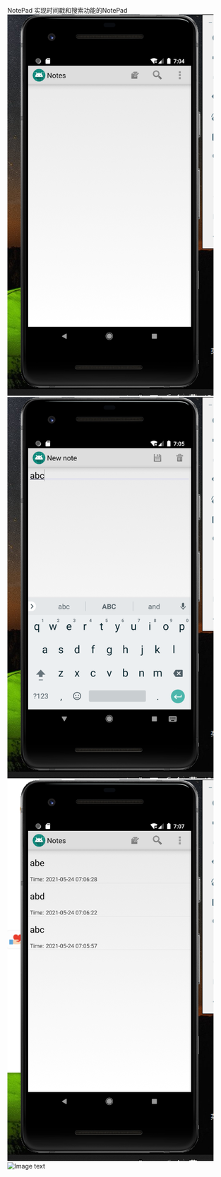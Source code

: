 NotePad
实现时间戳和搜索功能的NotePad
![Image text](https://github.com/Cappuccino-Luo/NotePad/blob/master/NotePad1/pictures/1.png)
![Image text](https://github.com/Cappuccino-Luo/NotePad/blob/master/NotePad1/pictures/2.png)
![Image text](https://github.com/Cappuccino-Luo/NotePad/blob/master/NotePad1/pictures/3.png)
![Image text](https://github.com/Cappuccino-Luo/NotePad/blob/master/NotePad1/pictures/4.png)
